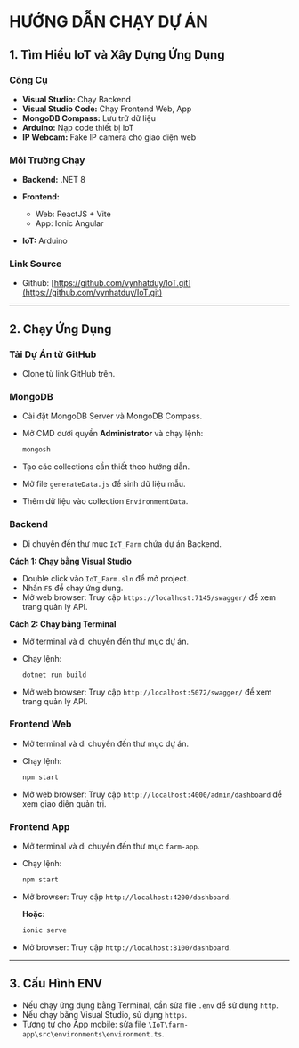# HƯỚNG DẪN CHẠY DỰ ÁN

## 1. Tìm Hiểu IoT và Xây Dựng Ứng Dụng

### Công Cụ

* **Visual Studio:** Chạy Backend
* **Visual Studio Code:** Chạy Frontend Web, App
* **MongoDB Compass:** Lưu trữ dữ liệu
* **Arduino:** Nạp code thiết bị IoT
* **IP Webcam:** Fake IP camera cho giao diện web

### Môi Trường Chạy

* **Backend:** .NET 8
* **Frontend:**

  * Web: ReactJS + Vite
  * App: Ionic Angular
* **IoT:** Arduino

### Link Source

* Github: [https://github.com/vynhatduy/IoT.git](https://github.com/vynhatduy/IoT.git)

---

## 2. Chạy Ứng Dụng

### Tải Dự Án từ GitHub

* Clone từ link GitHub trên.

### MongoDB

* Cài đặt MongoDB Server và MongoDB Compass.
* Mở CMD dưới quyền **Administrator** và chạy lệnh:

  ```bash
  mongosh
  ```
* Tạo các collections cần thiết theo hướng dẫn.
* Mở file `generateData.js` để sinh dữ liệu mẫu.
* Thêm dữ liệu vào collection `EnvironmentData`.

### Backend

* Di chuyển đến thư mục `IoT_Farm` chứa dự án Backend.

**Cách 1: Chạy bằng Visual Studio**

* Double click vào `IoT_Farm.sln` để mở project.
* Nhấn `F5` để chạy ứng dụng.
* Mở web browser: Truy cập `https://localhost:7145/swagger/` để xem trang quản lý API.

**Cách 2: Chạy bằng Terminal**

* Mở terminal và di chuyển đến thư mục dự án.
* Chạy lệnh:

  ```bash
  dotnet run build
  ```
* Mở web browser: Truy cập `http://localhost:5072/swagger/` để xem trang quản lý API.

### Frontend Web

* Mở terminal và di chuyển đến thư mục dự án.
* Chạy lệnh:

  ```bash
  npm start
  ```
* Mở web browser: Truy cập `http://localhost:4000/admin/dashboard` để xem giao diện quản trị.

### Frontend App

* Mở terminal và di chuyển đến thư mục `farm-app`.
* Chạy lệnh:

  ```bash
  npm start
  ```
* Mở browser: Truy cập `http://localhost:4200/dashboard`.

  **Hoặc:**

  ```bash
  ionic serve
  ```
* Mở browser: Truy cập `http://localhost:8100/dashboard`.

---

## 3. Cấu Hình ENV

* Nếu chạy ứng dụng bằng Terminal, cần sửa file `.env` để sử dụng `http`.
* Nếu chạy bằng Visual Studio, sử dụng `https`.
* Tương tự cho App mobile: sửa file `\IoT\farm-app\src\environments\environment.ts`.
